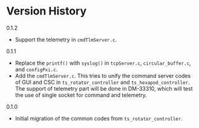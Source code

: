 # Version History

0.1.2

- Support the telemetry in `cmdTlmServer.c`.

0.1.1

- Replace the `printf()` with `syslog()` in `tcpServer.c`, `circular_buffer.c`, and `configPxi.c`.
- Add the `cmdTlmServer.c`.
This tries to unify the command server codes of GUI and CSC in `ts_rotator_controller` and `ts_hexapod_controller`.
The support of telemetry part will be done in DM-33310, which will test the use of single socket for command and telemetry.

0.1.0

- Initial migration of the common codes from `ts_rotator_controller`.
